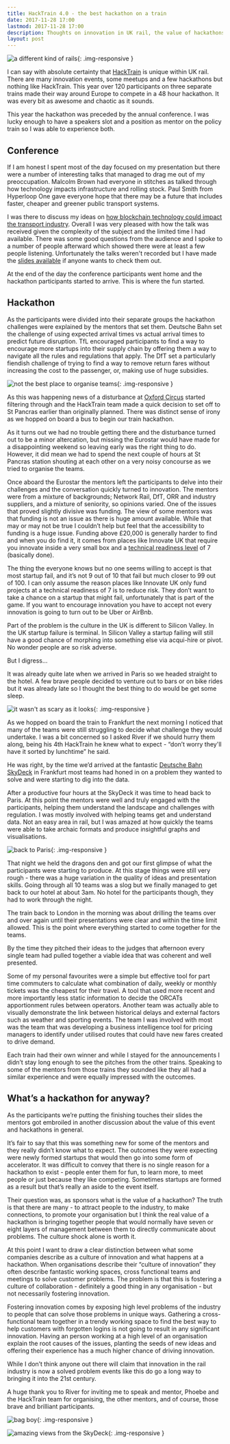 ```yaml
---
title: HackTrain 4.0 - the best hackathon on a train
date: 2017-11-28 17:00
lastmod: 2017-11-28 17:00
description: Thoughts on innovation in UK rail, the value of hackathons and my experience with HackTrain.
layout: post
---
```


![a different kind of rails](/asset/img/hacktrain/1.jpg){: .img-responsive }

I can say with absolute certainty that [HackTrain](http://hacktrain.com/) is unique within UK rail. There are many innovation events, some meetups and a few hackathons but nothing like HackTrain. This year over 120 participants on three separate trains made their way around Europe to compete in a 48 hour hackathon. It was every bit as awesome and chaotic as it sounds.

This year the hackathon was preceded by the annual conference. I was lucky enough to have a speakers slot and a position as mentor on the policy train so I was able to experience both. 

## Conference

If I am honest I spent most of the day focused on my presentation but there were a number of interesting talks that managed to drag me out of my preoccupation. Malcolm Brown had everyone in stitches as talked through how technology impacts infrastructure and rolling stock. Paul Smith from Hyperloop One gave everyone hope that there may be a future that includes faster, cheaper and greener public transport systems. 

I was there to discuss my ideas on [how blockchain technology could impact the transport industry](http://ljn.io/posts/blockchain-transport/). Overall I was very pleased with how the talk was received given the complexity of the subject and the limited time I had available. There was some good questions from the audience and I spoke to a number of people afterward which showed there were at least a few people listening. Unfortunately the talks weren't recorded but I have made the [slides available](http://ljn.io/asset/pdf/hacktrain/slides.pdf) if anyone wants to check them out.

At the end of the day the conference participants went home and the hackathon participants started to arrive. This is where the fun started.

## Hackathon

As the participants were divided into their separate groups the hackathon challenges were explained by the mentors that set them. Deutsche Bahn set the challenge of using expected arrival times vs actual arrival times to predict future disruption. TfL encouraged participants to find a way to encourage more startups into their supply chain by offering them a way to navigate all the rules and regulations that apply. The DfT set a particularly fiendish challenge of trying to find a way to remove return fares without increasing the cost to the passenger, or, making use of huge subsidies. 

![not the best place to organise teams](/asset/img/hacktrain/2.jpg){: .img-responsive }

As this was happening news of a disturbance at [Oxford Circus](http://www.bbc.co.uk/news/uk-42117311) started filtering through and the HackTrain team made a quick decision to set off to St Pancras earlier than originally planned. There was distinct sense of irony as we hopped on board a bus to begin our train hackathon.

As it turns out we had no trouble getting there and the disturbance turned out to be a minor altercation, but missing the Eurostar would have made for a disappointing weekend so leaving early was the right thing to do. However, it did mean we had to spend the next couple of hours at St Pancras station shouting at each other on a very noisy concourse as we tried to organise the teams. 

Once aboard the Eurostar the mentors left the participants to delve into their challenges and the conversation quickly turned to innovation. The mentors were from a mixture of backgrounds; Network Rail, DfT, ORR and industry suppliers, and a mixture of seniority, so opinions varied. One of the issues that proved slightly divisive was funding. The view of some mentors was that funding is not an issue as there is huge amount available. While that may or may not be true I couldn’t help but feel that the accessibility to funding is a huge issue. Funding above £20,000 is generally harder to find and when you do find it, it comes from places like Innovate UK that require you innovate inside a very small box and a [technical readiness level](https://en.wikipedia.org/wiki/Technology_readiness_level) of 7 (basically done). 

The thing the everyone knows but no one seems willing to accept is that most startup fail, and it’s not 9 out of 10 that fail but much closer to 99 out of 100. I can only assume the reason places like Innovate UK only fund projects at a technical readiness of 7 is to reduce risk. They don’t want to take a chance on a startup that might fail, unfortunately that is part of the game. If you want to encourage innovation you have to accept not every innovation is going to turn out to be Uber or AirBnb.

Part of the problem is the culture in the UK is different to Silicon Valley. In the UK startup failure is terminal. In Silicon Valley a startup failing will still have a good chance of morphing into something else via acqui-hire or pivot. No wonder people are so risk adverse.

But I digress...

It was already quite late when we arrived in Paris so we headed straight to the hotel. A few brave people decided to venture out to bars or on bike rides but it was already late so I thought the best thing to do would be get some sleep. 

![it wasn't as scary as it looks](/asset/img/hacktrain/4.jpg){: .img-responsive }

As we hopped on board the train to Frankfurt the next morning I noticed that many of the teams were still struggling to decide what challenge they would undertake. I was a bit concerned so I asked River if we should hurry them along, being his 4th HackTrain he knew what to expect - “don’t worry they'll have it sorted by lunchtime” he said. 

He was right, by the time we’d arrived at the fantastic [Deutsche Bahn SkyDeck](https://skydeck.deutschebahn.com/) in Frankfurt most teams had honed in on a problem they wanted to solve and were starting to dig into the data.

After a productive four hours at the SkyDeck it was time to head back to Paris. At this point the mentors were well and truly engaged with the participants, helping them understand the landscape and challenges with regulation. I was mostly involved with helping teams get and understand data. Not an easy area in rail, but I was amazed at how quickly the teams were able to take archaic formats and produce insightful graphs and visualisations. 

![back to Paris](/asset/img/hacktrain/6.jpg){: .img-responsive }

That night we held the dragons den and got our first glimpse of what the participants were starting to produce. At this stage things were still very rough - there was a huge variation in the quality of ideas and presentation skills. Going through all 10 teams was a slog but we finally managed to get back to our hotel at about 3am. No hotel for the participants though, they had to work through the night.

The train back to London in the morning was about drilling the teams over and over again until their presentations were clear and within the time limit allowed. This is the point where everything started to come together for the teams.

By the time they pitched their ideas to the judges that afternoon every single team had pulled together a viable idea that was coherent and well presented.

Some of my personal favourites were a simple but effective tool for part time commuters to calculate what combination of daily, weekly or monthly tickets was the cheapest for their travel. A tool that used more recent and more importantly less static information to decide the ORCATs apportionment rules between operators. Another team was actually able to visually demonstrate the link between historical delays and external factors such as weather and sporting events. The team I was involved with most was the team that was developing a business intelligence tool for pricing managers to identify under utilised routes that could have new fares created to drive demand. 

Each train had their own winner and while I stayed for the announcements I didn’t stay long enough to see the pitches from the other trains. Speaking to some of the mentors from those trains they sounded like they all had a similar experience and were equally impressed with the outcomes.

## What’s a hackathon for anyway?

As the participants we’re putting the finishing touches their slides the mentors got embroiled in another discussion about the value of this event and hackathons in general. 

It’s fair to say that this was something new for some of the mentors and they really didn’t know what to expect. The outcomes they were expecting were newly formed startups that would then go into some form of accelerator. It was difficult to convey that there is no single reason for a hackathon to exist - people enter them for fun, to learn more, to meet people or just because they like competing. Sometimes startups are formed as a result but that’s really an aside to the event itself.

Their question was, as sponsors what is the value of a hackathon? The truth is that there are many - to attract people to the industry, to make connections, to promote your organisation but I think the real value of a hackathon is bringing together people that would normally have seven or eight layers of management between them to directly communicate about problems. The culture shock alone is worth it.

At this point I want to draw a clear distinction between what some companies describe as a culture of innovation and what happens at a hackathon. When organisations describe their “culture of innovation” they often describe fantastic working spaces, cross functional teams and meetings to solve customer problems. The problem is that this is fostering a culture of collaboration - definitely a good thing in any organisation - but not necessarily fostering innovation. 

Fostering innovation comes by exposing high level problems of the industry to people that can solve those problems in unique ways. Gathering a cross-functional team together in a trendy working space to find the best way to help customers with forgotten logins is not going to result in any significant innovation. Having an person working at a high level of an organisation explain the root causes of the issues, planting the seeds of new ideas and offering their experience has a much higher chance of driving innovation. 

While I don’t think anyone out there will claim that innovation in the rail industry is now a solved problem events like this do go a long way to bringing it into the 21st century.

A huge thank you to River for inviting me to speak and mentor, Phoebe and the HackTrain team for organising, the other mentors, and of course, those brave and brilliant participants. 

![bag boy](/asset/img/hacktrain/3.jpg){: .img-responsive }

![amazing views from the SkyDeck](/asset/img/hacktrain/5.jpg){: .img-responsive }
